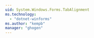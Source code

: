 ```yaml
---
uid: System.Windows.Forms.TabAlignment
ms.technology: 
  - "dotnet-winforms"
ms.author: "kempb"
manager: "ghogen"
---
```

